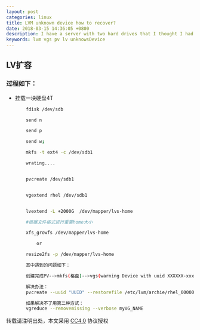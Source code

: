 ```yaml
---
layout: post
categories: linux
title: LVM unknown device how to recover?
date: 2018-03-15 14:36:05 +0800
description: I have a server with two hard drives that I thought I had correctly installed with LVM, until I discovered that the second hard-drive did not actually seem to be used. I investigated the problem and followed some instructions found online, but the problem got worse. Apparently, my initial mistake was to remove the physical volume with pvremove when I should have used mvreduce.
keywords: lvm vgs pv lv unknowsDevice
---
```



## LV扩容


   ### 过程如下：

   *  挂载一块硬盘4T

        ```bash
            fdisk /dev/sdb

            send n

            send p

            send w;

            mkfs -t ext4 -c /dev/sdb1

            wrating....


            pvcreate /dev/sdb1


            vgextend rhel /dev/sdb1


            lvextend -L +2000G  /dev/mapper/lvs-home

            #根据文件格式进行重置home大小

            xfs_growfs /dev/mapper/lvs-home

                or

            resize2fs -p /dev/mapper/lvs-home

            其中遇到的问题如下：

            创建完成PV-->mkfs(格盘)-->vgs(warning Device with uuid XXXXXX-xxxxxx-xxx-xxxx-xxxxx)

            解决办法：
            pvcreate --uuid "UUID" --restorefile /etc/lvm/archie/rhel_000001-1511980835.vg  /dev/sdb1

            如果解决不了用第二种方式：
            vgreduce --removemissing --verbose myVG_NAME

        ```


转载请注明出处，本文采用 [CC4.0](http://creativecommons.org/licenses/by-nc-nd/4.0/) 协议授权
